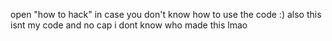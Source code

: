 open "how to hack" in case you don't know how to use the code :)  also this isnt my code and no cap i dont know who made this lmao

